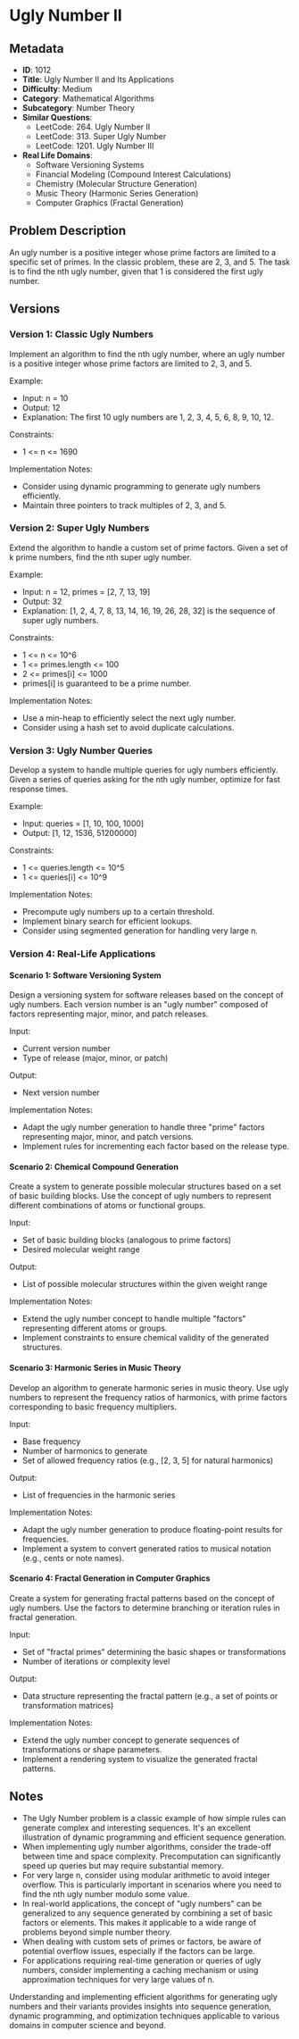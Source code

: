 # Ugly Number II

## Metadata

- **ID**: 1012
- **Title**: Ugly Number II and Its Applications
- **Difficulty**: Medium
- **Category**: Mathematical Algorithms
- **Subcategory**: Number Theory
- **Similar Questions**:
  - LeetCode: 264. Ugly Number II
  - LeetCode: 313. Super Ugly Number
  - LeetCode: 1201. Ugly Number III
- **Real Life Domains**:
  - Software Versioning Systems
  - Financial Modeling (Compound Interest Calculations)
  - Chemistry (Molecular Structure Generation)
  - Music Theory (Harmonic Series Generation)
  - Computer Graphics (Fractal Generation)

## Problem Description

An ugly number is a positive integer whose prime factors are limited to a specific set of primes. In the classic problem, these are 2, 3, and 5. The task is to find the nth ugly number, given that 1 is considered the first ugly number.

## Versions

### Version 1: Classic Ugly Numbers

Implement an algorithm to find the nth ugly number, where an ugly number is a positive integer whose prime factors are limited to 2, 3, and 5.

Example:

- Input: n = 10
- Output: 12
- Explanation: The first 10 ugly numbers are 1, 2, 3, 4, 5, 6, 8, 9, 10, 12.

Constraints:

- 1 <= n <= 1690

Implementation Notes:

- Consider using dynamic programming to generate ugly numbers efficiently.
- Maintain three pointers to track multiples of 2, 3, and 5.

### Version 2: Super Ugly Numbers

Extend the algorithm to handle a custom set of prime factors. Given a set of k prime numbers, find the nth super ugly number.

Example:

- Input: n = 12, primes = [2, 7, 13, 19]
- Output: 32
- Explanation: [1, 2, 4, 7, 8, 13, 14, 16, 19, 26, 28, 32] is the sequence of super ugly numbers.

Constraints:

- 1 <= n <= 10^6
- 1 <= primes.length <= 100
- 2 <= primes[i] <= 1000
- primes[i] is guaranteed to be a prime number.

Implementation Notes:

- Use a min-heap to efficiently select the next ugly number.
- Consider using a hash set to avoid duplicate calculations.

### Version 3: Ugly Number Queries

Develop a system to handle multiple queries for ugly numbers efficiently. Given a series of queries asking for the nth ugly number, optimize for fast response times.

Example:

- Input: queries = [1, 10, 100, 1000]
- Output: [1, 12, 1536, 51200000]

Constraints:

- 1 <= queries.length <= 10^5
- 1 <= queries[i] <= 10^9

Implementation Notes:

- Precompute ugly numbers up to a certain threshold.
- Implement binary search for efficient lookups.
- Consider using segmented generation for handling very large n.

### Version 4: Real-Life Applications

#### Scenario 1: Software Versioning System

Design a versioning system for software releases based on the concept of ugly numbers. Each version number is an "ugly number" composed of factors representing major, minor, and patch releases.

Input:

- Current version number
- Type of release (major, minor, or patch)

Output:

- Next version number

Implementation Notes:

- Adapt the ugly number generation to handle three "prime" factors representing major, minor, and patch versions.
- Implement rules for incrementing each factor based on the release type.

#### Scenario 2: Chemical Compound Generation

Create a system to generate possible molecular structures based on a set of basic building blocks. Use the concept of ugly numbers to represent different combinations of atoms or functional groups.

Input:

- Set of basic building blocks (analogous to prime factors)
- Desired molecular weight range

Output:

- List of possible molecular structures within the given weight range

Implementation Notes:

- Extend the ugly number concept to handle multiple "factors" representing different atoms or groups.
- Implement constraints to ensure chemical validity of the generated structures.

#### Scenario 3: Harmonic Series in Music Theory

Develop an algorithm to generate harmonic series in music theory. Use ugly numbers to represent the frequency ratios of harmonics, with prime factors corresponding to basic frequency multipliers.

Input:

- Base frequency
- Number of harmonics to generate
- Set of allowed frequency ratios (e.g., [2, 3, 5] for natural harmonics)

Output:

- List of frequencies in the harmonic series

Implementation Notes:

- Adapt the ugly number generation to produce floating-point results for frequencies.
- Implement a system to convert generated ratios to musical notation (e.g., cents or note names).

#### Scenario 4: Fractal Generation in Computer Graphics

Create a system for generating fractal patterns based on the concept of ugly numbers. Use the factors to determine branching or iteration rules in fractal generation.

Input:

- Set of "fractal primes" determining the basic shapes or transformations
- Number of iterations or complexity level

Output:

- Data structure representing the fractal pattern (e.g., a set of points or transformation matrices)

Implementation Notes:

- Extend the ugly number concept to generate sequences of transformations or shape parameters.
- Implement a rendering system to visualize the generated fractal patterns.

## Notes

- The Ugly Number problem is a classic example of how simple rules can generate complex and interesting sequences. It's an excellent illustration of dynamic programming and efficient sequence generation.
- When implementing ugly number algorithms, consider the trade-off between time and space complexity. Precomputation can significantly speed up queries but may require substantial memory.
- For very large n, consider using modular arithmetic to avoid integer overflow. This is particularly important in scenarios where you need to find the nth ugly number modulo some value.
- In real-world applications, the concept of "ugly numbers" can be generalized to any sequence generated by combining a set of basic factors or elements. This makes it applicable to a wide range of problems beyond simple number theory.
- When dealing with custom sets of primes or factors, be aware of potential overflow issues, especially if the factors can be large.
- For applications requiring real-time generation or queries of ugly numbers, consider implementing a caching mechanism or using approximation techniques for very large values of n.

Understanding and implementing efficient algorithms for generating ugly numbers and their variants provides insights into sequence generation, dynamic programming, and optimization techniques applicable to various domains in computer science and beyond.
